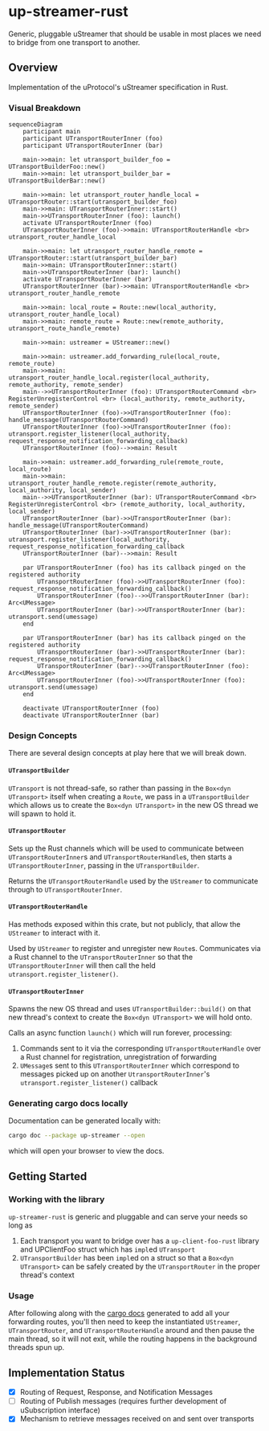 # up-streamer-rust

Generic, pluggable uStreamer that should be usable in most places we need
to bridge from one transport to another.

## Overview

Implementation of the uProtocol's uStreamer specification in Rust.

### Visual Breakdown

```mermaid
sequenceDiagram
    participant main
    participant UTransportRouterInner (foo)
    participant UTransportRouterInner (bar)

    main->>main: let utransport_builder_foo = UTransportBuilderFoo::new()
    main->>main: let utransport_builder_bar = UTransportBuilderBar::new()

    main->>main: let utransport_router_handle_local = UTransportRouter::start(utransport_builder_foo)
    main->>main: UTransportRouterInner::start()
    main->>UTransportRouterInner (foo): launch()
    activate UTransportRouterInner (foo)
    UTransportRouterInner (foo)->>main: UTransportRouterHandle <br> utransport_router_handle_local

    main->>main: let utransport_router_handle_remote = UTransportRouter::start(utransport_builder_bar)
    main->>main: UTransportRouterInner::start()
    main->>UTransportRouterInner (bar): launch()
    activate UTransportRouterInner (bar)
    UTransportRouterInner (bar)->>main: UTransportRouterHandle <br> utransport_router_handle_remote

    main->>main: local_route = Route::new(local_authority, utransport_router_handle_local)
    main->>main: remote_route = Route::new(remote_authority, utransport_route_handle_remote)

    main->>main: ustreamer = UStreamer::new()

    main->>main: ustreamer.add_forwarding_rule(local_route, remote_route)
    main->>main: utransport_router_handle_local.register(local_authority, remote_authority, remote_sender)
    main-->>UTransportRouterInner (foo): UTransportRouterCommand <br> RegisterUnregisterControl <br> (local_authority, remote_authority, remote_sender)
    UTransportRouterInner (foo)->>UTransportRouterInner (foo): handle_message(UTransportRouterCommand)
    UTransportRouterInner (foo)->>UTransportRouterInner (foo): utransport.register_listener(local_authority, request_response_notification_forwarding_callback)
    UTransportRouterInner (foo)-->>main: Result

    main->>main: ustreamer.add_forwarding_rule(remote_route, local_route)
    main->>main: utransport_router_handle_remote.register(remote_authority, local_authority, local_sender)
    main-->>UTransportRouterInner (bar): UTransportRouterCommand <br> RegisterUnregisterControl <br> (remote_authority, local_authority, local_sender)
    UTransportRouterInner (bar)->>UTransportRouterInner (bar): handle_message(UTransportRouterCommand)
    UTransportRouterInner (bar)->>UTransportRouterInner (bar): utransport.register_listener(local_authority, request_response_notification_forwarding_callback
    UTransportRouterInner (bar)-->>main: Result

    par UTransportRouterInner (foo) has its callback pinged on the registered authority
        UTransportRouterInner (foo)->>UTransportRouterInner (foo): request_response_notification_forwarding_callback()
        UTransportRouterInner (foo)-->>UTransportRouterInner (bar): Arc<UMessage>
        UTransportRouterInner (bar)->>UTransportRouterInner (bar): utransport.send(umessage)
    end

    par UTransportRouterInner (bar) has its callback pinged on the registered authority
        UTransportRouterInner (bar)->>UTransportRouterInner (bar): request_response_notification_forwarding_callback()
        UTransportRouterInner (bar)-->>UTransportRouterInner (foo): Arc<UMessage>
        UTransportRouterInner (foo)->>UTransportRouterInner (foo): utransport.send(umessage)
    end

    deactivate UTransportRouterInner (foo)
    deactivate UTransportRouterInner (bar)
```

### Design Concepts

There are several design concepts at play here that we will break down.

#### `UTransportBuilder`

`UTransport` is not thread-safe, so rather than passing in the `Box<dyn UTransport>` itself when creating a `Route`, we pass in a `UTransportBuilder` which allows us to create the `Box<dyn UTransport>` in the new OS thread we will spawn to hold it.

#### `UTransportRouter`

Sets up the Rust channels which will be used to communicate between `UTransportRouterInner`s and `UTransportRouterHandle`s, then starts a `UTransportRouterInner`, passing in the `UTransportBuilder`.

Returns the `UTransportRouterHandle` used by the `UStreamer` to communicate through to `UTransportRouterInner`.

#### `UTransportRouterHandle`

Has methods exposed within this crate, but not publicly, that allow the `UStreamer` to interact with it.

Used by `UStreamer` to register and unregister new `Route`s. Communicates via a Rust channel to the `UTransportRouterInner` so that the `UTransportRouterInner` will then call the held `utransport.register_listener()`.

#### `UTransportRouterInner`

Spawns the new OS thread and uses `UTransportBuilder::build()` on that new thread's context to create the `Box<dyn UTransport>` we will hold onto.

Calls an async function `launch()` which will run forever, processing:
1. Commands sent to it via the corresponding `UTransportRouterHandle` over a Rust channel for registration, unregistration of forwarding
2. `UMessage`s sent to this `UTransportRouterInner` which correspond to messages picked up on another `UtransportRouterInner`'s `utransport.register_listener()` callback

### Generating cargo docs locally

Documentation can be generated locally with:
```bash
cargo doc --package up-streamer --open
```
which will open your browser to view the docs.

## Getting Started

### Working with the library

`up-streamer-rust` is generic and pluggable and can serve your needs so long as
1. Each transport you want to bridge over has a `up-client-foo-rust` library
   and UPClientFoo struct which has `impl`ed `UTransport`
2. `UTransportBuilder` has been `impl`ed on a struct so that a 
   `Box<dyn UTransport>` can be safely created by the `UTransportRouter`
   in the proper thread's context

### Usage

After following along with the [cargo docs](#generating-cargo-docs-locally) generated to add all your forwarding routes, you'll then need to keep the instantiated `UStreamer`, `UTransportRouter`, and `UTransportRouterHandle` around and then pause the main thread, so it will not exit, while the routing happens in the background threads spun up.

## Implementation Status

- [x] Routing of Request, Response, and Notification Messages
- [ ] Routing of Publish messages (requires further development of uSubscription interface)
- [x] Mechanism to retrieve messages received on and sent over transports